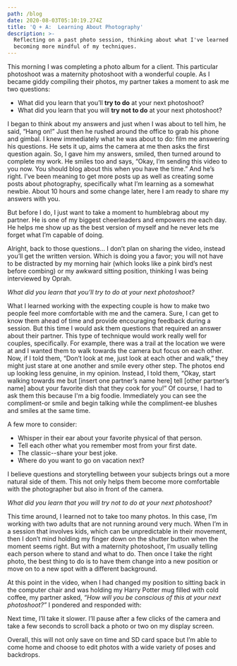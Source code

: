 ```yaml
---
path: /blog
date: 2020-08-03T05:10:19.274Z
title: 'Q + A:  Learning About Photography'
description: >-
  Reflecting on a past photo session, thinking about what I've learned and
  becoming more mindful of my techniques.
---
```

This morning I was completing a photo album for a client. This particular photoshoot was a maternity photoshoot with a wonderful couple. As I became giddy compiling their photos, my partner takes a moment to ask me two questions:

* What did you learn that you’ll **try to do** at your next photoshoot?
* What did you learn that you will **try not to do** at your next photoshoot?

I began to think about my answers and just when I was about to tell him, he said, “Hang on!” Just then he rushed around the office to grab his phone and gimbal. I knew immediately what he was about to do: film me answering his questions. He sets it up, aims the camera at me then asks the first question again. So, I gave him my answers, smiled, then turned around to complete my work. He smiles too and says, “Okay, I’m sending this video to you now. You should blog about this when you have the time.” And he’s right. I’ve been meaning to get more posts up as well as creating some posts about photography, specifically what I’m learning as a somewhat newbie. About 10 hours and some change later, here I am ready to share my answers with you.

But before I do, I just want to take a moment to humblebrag about my partner. He is one of my biggest cheerleaders and empowers me each day. He helps me show up as the best version of myself and he never lets me forget what I’m capable of doing.

Alright, back to those questions… I don’t plan on sharing the video, instead you’ll get the written version. Which is doing you a favor; you will not have to be distracted by my morning hair (which looks like a pink bird’s nest before combing) or my awkward sitting position, thinking I was being interviewed by Oprah.

*What did you learn that you’ll try to do at your next photoshoot?*

What I learned working with the expecting couple is how to make two people feel more comfortable with me and the camera. Sure, I can get to know them ahead of time and provide encouraging feedback during a session. But this time I would ask them questions that required an answer about their partner. This type of technique would work really well for couples, specifically. For example, there was a trail at the location we were at and I wanted them to walk towards the camera but focus on each other. Now, if I told them, “Don’t look at me, just look at each other and walk,” they might just stare at one another and smile every other step. The photos end up looking less genuine, in my opinion. Instead, I told them, “Okay, start walking towards me but \[insert one partner’s name here] tell \[other partner’s name] about your favorite dish that they cook for you!”  Of course, I had to ask them this because I'm a big foodie.  Immediately you can see the compliment-or smile and begin talking while the compliment-ee blushes and smiles at the same time.

A few more to consider:

* Whisper in their ear about your favorite physical of that person.
* Tell each other what you remember most from your first date.
* The classic--share your best joke.
* Where do you want to go on vacation next?

I believe questions and storytelling between your subjects brings out a more natural side of them. This not only helps them become more comfortable with the photographer but also in front of the camera.

*What did you learn that you will try not to do at your next photoshoot?*

This time around, I learned not to take too many photos. In this case, I’m working with two adults that are not running around very much. When I’m in a session that involves kids, which can be unpredictable in their movement, then I don’t mind holding my finger down on the shutter button when the moment seems right. But with a maternity photoshoot, I’m usually telling each person where to stand and what to do. Then once I take the right photo, the best thing to do is to have them change into a new position or move on to a new spot with a different background.

At this point in the video, when I had changed my position to sitting back in the computer chair and was holding my Harry Potter mug filled with cold coffee, my partner asked, *“How will you be conscious of this at your next photoshoot?”* I pondered and responded with:

Next time, I’ll take it slower. I’ll pause after a few clicks of the camera and take a few seconds to scroll back a photo or two on my display screen.

Overall, this will not only save on time and SD card space but I’m able to come home and choose to edit photos with a wide variety of poses and backdrops.
